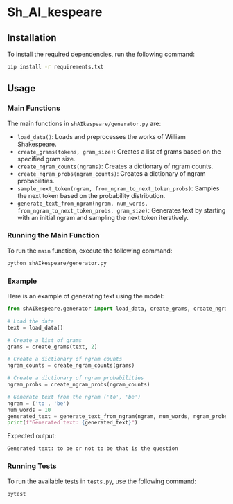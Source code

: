 # Sh_AI_kespeare

## Installation

To install the required dependencies, run the following command:

```bash
pip install -r requirements.txt
```

## Usage

### Main Functions

The main functions in `shAIkespeare/generator.py` are:

- `load_data()`: Loads and preprocesses the works of William Shakespeare.
- `create_grams(tokens, gram_size)`: Creates a list of grams based on the specified gram size.
- `create_ngram_counts(ngrams)`: Creates a dictionary of ngram counts.
- `create_ngram_probs(ngram_counts)`: Creates a dictionary of ngram probabilities.
- `sample_next_token(ngram, from_ngram_to_next_token_probs)`: Samples the next token based on the probability distribution.
- `generate_text_from_ngram(ngram, num_words, from_ngram_to_next_token_probs, gram_size)`: Generates text by starting with an initial ngram and sampling the next token iteratively.

### Running the Main Function

To run the `main` function, execute the following command:

```bash
python shAIkespeare/generator.py
```

### Example

Here is an example of generating text using the model:

```python
from shAIkespeare.generator import load_data, create_grams, create_ngram_counts, create_ngram_probs, generate_text_from_ngram

# Load the data
text = load_data()

# Create a list of grams
grams = create_grams(text, 2)

# Create a dictionary of ngram counts
ngram_counts = create_ngram_counts(grams)

# Create a dictionary of ngram probabilities
ngram_probs = create_ngram_probs(ngram_counts)

# Generate text from the ngram ('to', 'be')
ngram = ('to', 'be')
num_words = 10
generated_text = generate_text_from_ngram(ngram, num_words, ngram_probs, 2)
print(f"Generated text: {generated_text}")
```

Expected output:

```
Generated text: to be or not to be that is the question
```

### Running Tests

To run the available tests in `tests.py`, use the following command:

```bash
pytest
```
